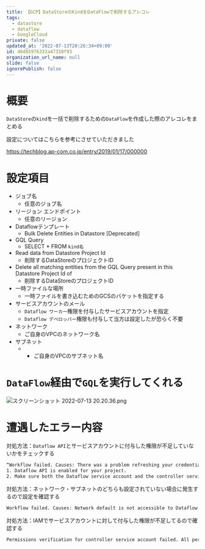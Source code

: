 ```yaml
---
title: 【GCP】DataStoreのKindをDataFlowで削除するアレコレ
tags:
  - datastore
  - dataflow
  - GoogleCloud
private: false
updated_at: '2022-07-13T20:26:34+09:00'
id: 46d85976332a47310f93
organization_url_name: null
slide: false
ignorePublish: false
---
```

# 概要

`DataStore`の`kind`を一括で削除するための`DataFlow`を作成した際のアレコレをまとめる

設定についてはこちらを参考にさせていただきました

https://techblog.ap-com.co.jp/entry/2019/01/17/000000

# 設定項目

- ジョブ名
    - 任意のジョブ名
- リージョン エンドポイント
    - 任意のリージョン
- Dataflowテンプレート
    - Bulk Delete Entities in Datastore [Deprecated]
- GQL Query
    - SELECT * FROM `kind名`
- Read data from Datastore Project Id
    - 削除するDataStoreのプロジェクトID
- Delete all matching entities from the GQL Query present in this Datastore Project Id of
    - 削除するDataStoreのプロジェクトID
- 一時ファイルな場所
    - 一時ファイルを書き込むためのGCSのバケットを指定する
- サービスアカウントのメール
    - `Dataflow ワーカー`権限を付与したサービスアカウントを指定
    - `Dataflow デベロッパー`権限も付与して当方は設定したが恐らく不要
- ネットワーク
    - ご自身のVPCのネットワーク名
- サブネット
    - - ご自身のVPCのサブネット名

# `DataFlow`経由で`GQL`を実行してくれる

![スクリーンショット 2022-07-13 20.20.36.png](https://qiita-image-store.s3.ap-northeast-1.amazonaws.com/0/555632/546ec41f-7185-fe2d-35b0-a1f5e0f26ba5.png)


# 遭遇したエラー内容

対処方法：`Dataflow API`とサービスアカウントに付与した権限が不足していないかをチェックする

```bash
“Workflow failed. Causes: There was a problem refreshing your credentials. Please check:
1. Dataflow API is enabled for your project.
2. Make sure both the Dataflow service account and the controller service account have sufficient permissions. If you are not specifying a controller service account, ensure the default Compute Engine service account [PROJECT_NUMBER]-compute@developer.gserviceaccount.com exists and has sufficient permissions. If you have deleted the default Compute Engine service account, you must specify a controller service account. For more information, see: https://cloud.google.com/dataflow/docs/concepts/security-and-permissions#security_and_permissions_for_pipelines_on_google_cloud_platform. , There is no cloudservices robot account for your project.  Please ensure that the Dataflow API is enabled for your project.”
```

対処方法：ネットワーク・サブネットのどちらも設定されていない場合に発生するので設定を確認する

```bash
Workflow failed. Causes: Network default is not accessible to Dataflow Service account or does not exist
```

対処方法：IAMでサービスアカウントに対して付与した権限が不足してるので確認する

```bash
Permissions verification for controller service account failed. All permissions in IAM role roles/dataflow.worker should be granted to controller service account hogehoge@fugafuga.iam.gserviceaccount.com.
```
